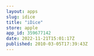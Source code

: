 ```yaml
---
layout: apps
slug: idice
title: "iDice"
store: apple
app_id: 359677142
date: 2022-11-21T15:01:17Z
published: 2010-03-05T17:39:43Z
---
```

